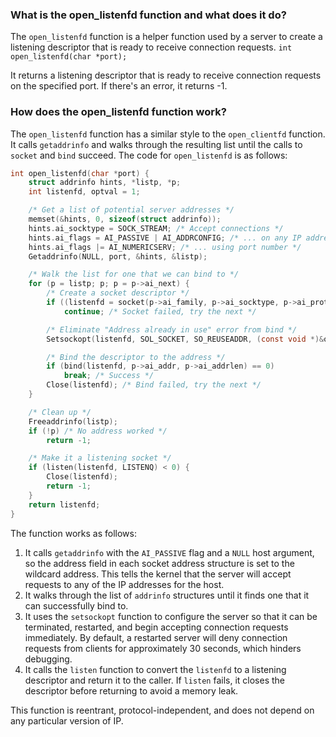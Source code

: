### What is the open_listenfd function and what does it do?

The `open_listenfd` function is a helper function used by a server to create a listening descriptor that is ready to receive connection requests.
`int open_listenfd(char *port);`

It returns a listening descriptor that is ready to receive connection requests on the specified port. If there's an error, it returns -1.

### How does the open_listenfd function work?

The `open_listenfd` function has a similar style to the `open_clientfd` function. It calls `getaddrinfo` and walks through the resulting list until the calls to `socket` and `bind` succeed. The code for `open_listenfd` is as follows:
```c
int open_listenfd(char *port) {
    struct addrinfo hints, *listp, *p;
    int listenfd, optval = 1;

    /* Get a list of potential server addresses */
    memset(&hints, 0, sizeof(struct addrinfo));
    hints.ai_socktype = SOCK_STREAM; /* Accept connections */
    hints.ai_flags = AI_PASSIVE | AI_ADDRCONFIG; /* ... on any IP address */
    hints.ai_flags |= AI_NUMERICSERV; /* ... using port number */
    Getaddrinfo(NULL, port, &hints, &listp);

    /* Walk the list for one that we can bind to */
    for (p = listp; p; p = p->ai_next) {
        /* Create a socket descriptor */
        if ((listenfd = socket(p->ai_family, p->ai_socktype, p->ai_protocol)) < 0)
            continue; /* Socket failed, try the next */

        /* Eliminate "Address already in use" error from bind */
        Setsockopt(listenfd, SOL_SOCKET, SO_REUSEADDR, (const void *)&optval, sizeof(int));

        /* Bind the descriptor to the address */
        if (bind(listenfd, p->ai_addr, p->ai_addrlen) == 0)
            break; /* Success */
        Close(listenfd); /* Bind failed, try the next */
    }

    /* Clean up */
    Freeaddrinfo(listp);
    if (!p) /* No address worked */
        return -1;

    /* Make it a listening socket */
    if (listen(listenfd, LISTENQ) < 0) {
        Close(listenfd);
        return -1;
    }
    return listenfd;
}
```
The function works as follows:

1.  It calls `getaddrinfo` with the `AI_PASSIVE` flag and a `NULL` host argument, so the address field in each socket address structure is set to the wildcard address. This tells the kernel that the server will accept requests to any of the IP addresses for the host.
2.  It walks through the list of `addrinfo` structures until it finds one that it can successfully bind to.
3.  It uses the `setsockopt` function to configure the server so that it can be terminated, restarted, and begin accepting connection requests immediately. By default, a restarted server will deny connection requests from clients for approximately 30 seconds, which hinders debugging.
4.  It calls the `listen` function to convert the `listenfd` to a listening descriptor and return it to the caller. If `listen` fails, it closes the descriptor before returning to avoid a memory leak.

This function is reentrant, protocol-independent, and does not depend on any particular version of IP.